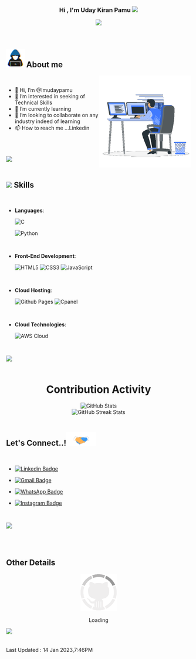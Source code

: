 
<h3 align="center"><b>Hi , I'm Uday Kiran Pamu </b><img src="https://media.giphy.com/media/hvRJCLFzcasrR4ia7z/giphy.gif" width="30"></h3>

<p align="center">
  <a href="https://github.com/DenverCoder1/readme-typing-svg"><img src="https://readme-typing-svg.herokuapp.com?font=Time+New+Roman&color=cyan&size=25&center=true&vCenter=true&width=600&height=100&lines=Thanks+for+visiting!+..&hearts;++;Self-taught+Disciple,;Computer+Science+Student,;Active+Learner/Researcher,;Love+to+learn+new+stuffs..<3"></a>
</p>


<br>



	
## <picture><img src = "https://github.com/0xAbdulKhalid/0xAbdulKhalid/raw/main/assets/mdImages/about_me.gif" width = 50px></picture> **About me**

<picture> <img align="right" src="https://github.com/0xAbdulKhalid/0xAbdulKhalid/raw/main/assets/mdImages/Right_Side.gif" width = 250px></picture>

<br>

- 👋 Hi, I’m @Imudaypamu
- 👀 I’m interested in seeking of Technical Skills
- 🌱 I’m currently learning 
- 💞️ I’m looking to collaborate on any industry indeed of learning
- 📫 How to reach me ...Linkedin


<br><br>

<img src="https://user-images.githubusercontent.com/73097560/115834477-dbab4500-a447-11eb-908a-139a6edaec5c.gif"><br><br>

## <img src="https://media2.giphy.com/media/QssGEmpkyEOhBCb7e1/giphy.gif?cid=ecf05e47a0n3gi1bfqntqmob8g9aid1oyj2wr3ds3mg700bl&rid=giphy.gif" width ="25"><b> Skills</b>
<br>

<p align="center">

- **Languages**:

    ![C](https://img.shields.io/badge/C%20-%232370ED.svg?style=for-the-badge&logo=c&logoColor=white)
 
    ![Python](https://img.shields.io/badge/Python%20-%2314354C.svg?style=for-the-badge&logo=python&logoColor=white)
<br>

- **Front-End Development**:

   ![HTML5](https://img.shields.io/badge/HTML5%20-%23E34F26.svg?style=for-the-badge&logo=html5&logoColor=white)
   ![CSS3](https://img.shields.io/badge/CSS%20-%231572B6.svg?style=for-the-badge&logo=css3&logoColor=white)
   ![JavaScript](https://img.shields.io/badge/JavaScript%20-%23F7DF1E.svg?style=for-the-badge&logo=javascript&logoColor=black)

<br>

- **Cloud Hosting**:

    ![Github Pages](https://img.shields.io/badge/GitHub%20Pages-%23327FC7.svg?style=for-the-badge&logo=github&logoColor=white)
    ![Cpanel](https://img.shields.io/badge/CPANEL-FF9800?style=for-the-badge&logo=dialogflow&logoColor=white)
<br>

- **Cloud Technologies**:

    ![AWS Cloud](https://img.shields.io/badge/Amazon_AWS-FF9900?style=for-the-badge&logo=amazonaws&logoColor=white)

<br>

<img src="https://user-images.githubusercontent.com/73097560/115834477-dbab4500-a447-11eb-908a-139a6edaec5c.gif"><br><br>



<div align=center>
        <h1>Contribution Activity</h1>
        <img src="https://github-readme-stats.vercel.app/api?username=Imudaypamu&title_color=6FDA44&text_color=FFFFFF&show_icons=true&icon_color=6FDA44&include_all_commits=true&count_private=true&theme=dark" alt="GitHub Stats" height="200" />
        <br>
        <!--
        <img src="https://github-readme-stats.vercel.app/api/top-langs?username=Imudaypamu&layout=compact&title_color=6FDA44&text_color=FFFFFF&theme=dark" alt="GitHub Most Used Languages" height="200" />
        <br>
        -->
        <img src="https://github-readme-streak-stats.herokuapp.com/?user=Imudaypamu&theme=dark&date_format=j%20M%5B%20Y%5D&currStreakLabel=6FDA44&fire=6FDA44&ring=6FDA44" alt="GitHub Streak Stats" height="200" />
        <br>
        <br>
    </div>


## <b> Let's Connect..!</b><img src="https://github.com/0xAbdulKhalid/0xAbdulKhalid/raw/main/assets/mdImages/handshake.gif" width ="80">
<br>

<div align='left'>

<!-- SOCAIL MEDIA HANDLES -->

- [![Linkedin Badge](https://img.shields.io/badge/-Imudaypamu-blue?style=flat-square&logo=Linkedin&logoColor=white&link=https://www.linkedin.com/in/uday-kiran-pamu-0741501a3)](https://www.linkedin.com/in/uday-kiran-pamu-0741501a3)

- [![Gmail Badge](https://img.shields.io/badge/-imudaykiranpamu@gmail.com-c14438?style=flat-square&logo=Gmail&logoColor=white&link=mailto:imudaykiranpamu@gmail.com)](mailto:imudaykiranpamu@gmail.com)

- [![WhatsApp Badge](https://img.shields.io/badge/-WhatsApp-25D366?style=flat-square&logo=whatsapp&logoColor=white&link=https://wa.me/+919701514053)](https://wa.me/+919701514053)

- [![Instagram Badge](https://img.shields.io/badge/Imudaypamu-E4405F?style=flat-square&logo=instagram&logoColor=white&link=https://instagram.com/uday_kiran_pamu?igshid=NTdlMDg3MTY=)](https://instagram.com/uday_kiran_pamu?igshid=NTdlMDg3MTY=)


<br>

<img src="https://user-images.githubusercontent.com/73097560/115834477-dbab4500-a447-11eb-908a-139a6edaec5c.gif"><br><br>

<br>

## Other Details

<div align=center>
        <img src="https://raw.githubusercontent.com/AhmedFathyDev/AhmedFathyDev/main/GitHub.gif" alt="GitHub Octocat Logo" height="100">
        <p>Loading</p>
    </div>

<img src="https://user-images.githubusercontent.com/73097560/115834477-dbab4500-a447-11eb-908a-139a6edaec5c.gif"><br><br>


 <p> Last Updated : 14 Jan 2023,7:46PM</p>

<!---
Imudaypamu/Imudaypamu is a ✨ special ✨ repository because its `README.md` (this file) appears on your GitHub profile.
You can click the Preview link to take a look at your changes.
--->
